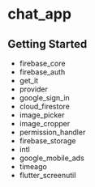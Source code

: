# chat_app

## Getting Started
- firebase_core
- firebase_auth
- get_it
- provider
- google_sign_in
- cloud_firestore
- image_picker
- image_cropper
- permission_handler
- firebase_storage
- intl
- google_mobile_ads
- timeago
- flutter_screenutil
 

